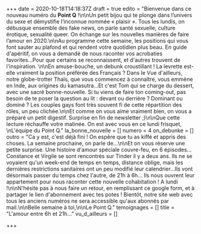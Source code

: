 +++
date = 2020-10-18T14:18:37Z
draft = true
edito = "Bienvenue dans ce nouveau numéro du **Point Q** !\n\nUn petit bijou qui te plonge dans l’univers du sexe et démystifie l’inconnue nommée « plaisir ». Tous les lundis, on débusque ensemble des fake news, on parle santé sexuelle, culture érotique, sexualité queer. On échange sur les nouvelles manières de faire l’amour en 2020.\n\nAu programme cette semaine, les positions qui vous font sauter au plafond et qui rendent votre quotidien plus beau. En guide d'apéritif, on vous a demandé de nous raconter vos acrobaties favorites...Pour que certains se reconnaissent, et d'autres trouvent de l'inspiration. \n\nEn amuse-bouche, un debunk croustillant ! La levrette est-elle vraiment la position préférée des Français ? Dans le Vue d'ailleurs, notre globe-trotter Thaïs, que vous commencez à connaître, vous emmène en Inde, aux origines du kamasutra...Et c'est Tom qui se charge du dessert, avec une sacré bonne-nouvelle. Si tu viens de faire ton coming-out, pas besoin de te poser la question au lit : devant ou derrière ? Dominant ou dominé ? Les couples gays font très souvent fi de cette répartition des rôles, un peu clichée.\n\nEt comme on vous aime vraiment bien, on vous a préparé un petit digestif. Surprise en fin de newsletter ;)\n\nQue cette lecture réchauffe votre matinée. On est avec vous en ce lundi frisquet,  \nL'équipe du Point Q."
la_bonne_nouvelle = []
numero = 4
on_debunke = []
outro = "Ca y est, c'est déjà fini ! On espère que tu as kiffé et appris des choses. La semaine prochaine, on parle de…\n\nEt on vous réserve une petite surprise. Une histoire d'amour spéciale couvre-feu, en 6 épisodes… Constance et Virgile se sont rencontrés sur Tinder il y a deux ans. Ils ne se voyaient qu'un week-end de temps en temps, distance oblige, mais les dernières restrictions sanitaires ont un peu modifié leur calendrier…Ils vont désormais passer du temps chez l'autre, de 21h à 6h… Ils nous ouvrent leur appartement pour nous raconter cette nouvelle cohabitation ! A lundi !\n\nN'hésite pas à nous faire un retour, en remplissant ce google form, et à partager le lien d'abonnement avec tes potes ! Bientôt, notre site web avec tous les anciens numéros ne sera accessible qu'aux abonnés par mail.\n\nBelle semaine à toi,\n\nLe Point Q."
temoignages = []
title = "L'amour entre 6h et 21h..."
vu_d_ailleurs = []

+++
